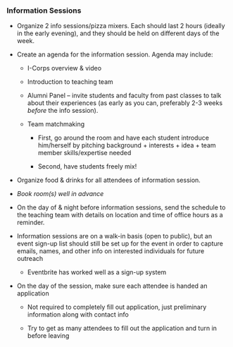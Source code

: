 ### Information Sessions

* Organize 2 info sessions/pizza mixers. Each should last 2 hours (ideally in the early evening), and they should be held on different days of the week.

* Create an agenda for the information session. Agenda may include:

    * I-Corps overview & video

    * Introduction to teaching team

    * Alumni Panel – invite students and faculty from past classes to talk about their experiences (as early as you can, preferably 2-3 weeks *before* the info session).

    * Team matchmaking

        * First, go around the room and have each student introduce him/herself by pitching background + interests + idea + team member skills/expertise needed

        * Second, have students freely mix!

* Organize food & drinks for all attendees of information session.

* *Book room(s) well in advance*

* On the day of & night before information sessions, send the schedule to the teaching team with details on location and time of office hours as a reminder.

* Information sessions are on a walk-in basis (open to public), but an event sign-up list should still be set up for the event in order to capture emails, names, and other info on interested individuals for future outreach

    * Eventbrite has worked well as a sign-up system

* On the day of the session, make sure each attendee is handed an application

    * Not required to completely fill out application, just preliminary information along with contact info

    * Try to get as many attendees to fill out the application and turn in before leaving
